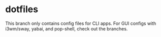 # dotfiles

This branch only contains config files for CLI apps. For GUI configs with
i3wm/sway, yabai, and pop-shell, check out the branches.
